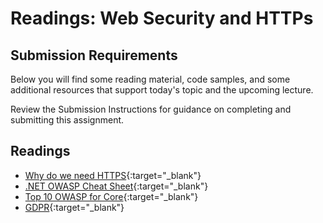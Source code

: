 # Readings: Web Security and HTTPs

## Submission Requirements

Below you will find some reading material, code samples, and some additional resources that support today's topic and the upcoming lecture.

Review the Submission Instructions for guidance on completing and submitting this assignment.

## Readings

- [Why do we need HTTPS](https://howhttps.works/why-do-we-need-https/){:target="_blank"}
- [.NET OWASP Cheat Sheet](https://www.owasp.org/index.php/.NET_Security_Cheat_Sheet){:target="_blank"}
- [Top 10 OWASP for Core](https://dotnetcoretutorials.com/2017/10/16/owasp-top-10-asp-net-core-broken-authentication-session-management/){:target="_blank"}
- [GDPR](https://www.microsoft.com/en-us/TrustCenter/Privacy/gdpr/default.aspx?&OCID=AID641639_SEM_CBaJdkAr&msclkid=69e6e33dba521b93d7d9b9c7e8f92223){:target="_blank"}